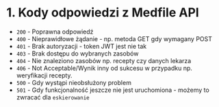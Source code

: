 # 1. Kody odpowiedzi z Medfile API

- `200` - Poprawna odpowiedź
- `400` - Nieprawidłowe żądanie - np. metoda GET gdy wymagany POST
- `401` - Brak autoryzacji - token JWT jest nie tak
- `403` - Brak dostępu do wybranych zasobów
- `404` - Nie znaleziono zasobów np. recepty czy danych lekarza
- `406` - Not Acceptable/Wynik inny od sukcesu w przypadku np. weryfikacji recepty.
- `500` - Gdy wystąpi nieobsłużony problem
- `501` - Gdy funkcjonalność jeszcze nie jest uruchomiona - możemy to zwracać dla `eskierowanie`